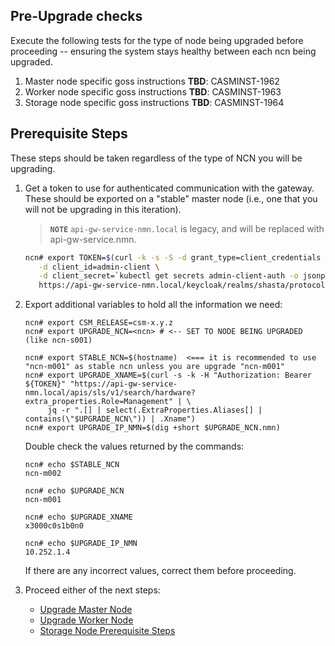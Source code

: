 <h2 id="pre-upgrade-checks">Pre-Upgrade checks</h2>

Execute the following tests for the type of node being upgraded before proceeding -- ensuring the system stays healthy between each ncn being upgraded.

1. Master node specific goss instructions
   **TBD**: CASMINST-1962
1. Worker node specific goss instructions
   **TBD**: CASMINST-1963
1. Storage node specific goss instructions
   **TBD**: CASMINST-1964

<h2 id="prerequisite-steps">Prerequisite Steps</h2>

These steps should be taken regardless of the type of NCN you will be upgrading.

1. Get a token to use for authenticated communication with the gateway. These should be exported on a "stable" master
   node (i.e., one that you will not be upgrading in this iteration).
   > **`NOTE`** `api-gw-service-nmn.local` is legacy, and will be replaced with api-gw-service.nmn.

   ```bash
   ncn# export TOKEN=$(curl -k -s -S -d grant_type=client_credentials \
      -d client_id=admin-client \
      -d client_secret=`kubectl get secrets admin-client-auth -o jsonpath='{.data.client-secret}' | base64 -d` \
      https://api-gw-service-nmn.local/keycloak/realms/shasta/protocol/openid-connect/token | jq -r '.access_token')

2. Export additional variables to hold all the information we need:

    ```text
    ncn# export CSM_RELEASE=csm-x.y.z
    ncn# export UPGRADE_NCN=<ncn> # <-- SET TO NODE BEING UPGRADED (like ncn-s001)
   
    ncn# export STABLE_NCN=$(hostname)  <=== it is recommended to use "ncn-m001" as stable ncn unless you are upgrade "ncn-m001"
    ncn# export UPGRADE_XNAME=$(curl -s -k -H "Authorization: Bearer ${TOKEN}" "https://api-gw-service-nmn.local/apis/sls/v1/search/hardware?extra_properties.Role=Management" | \
         jq -r ".[] | select(.ExtraProperties.Aliases[] | contains(\"$UPGRADE_NCN\")) | .Xname")
    ncn# export UPGRADE_IP_NMN=$(dig +short $UPGRADE_NCN.nmn)
    ```

    Double check the values returned by the commands:

    ```text
    ncn# echo $STABLE_NCN
    ncn-m002
   
    ncn# echo $UPGRADE_NCN
    ncn-m001
   
    ncn# echo $UPGRADE_XNAME
    x3000c0s1b0n0
   
    ncn# echo $UPGRADE_IP_NMN
    10.252.1.4
    ```

    If there are any incorrect values, correct them before proceeding.

3. Proceed either of the next steps:
   - [Upgrade Master Node](../stage3/k8s-master-node-upgrade.md)
   - [Upgrade Worker Node](../stage3/k8s-worker-node-upgrade.md)
   - [Storage Node Prerequisite Steps](../stage2/storage-prerequisite-steps.md)
